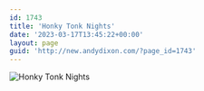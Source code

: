 ```yaml
---
id: 1743
title: 'Honky Tonk Nights'
date: '2023-03-17T13:45:22+00:00'
layout: page
guid: 'http://new.andydixon.com/?page_id=1743'
---
```


![Honky Tonk Nights](https://i0.wp.com/assets.g8x2.ldn.idrivee2-23.com/posters/Honky%20Tonk%20Nights%2001.jpg?w=1200&ssl=1 "Honky Tonk Nights")